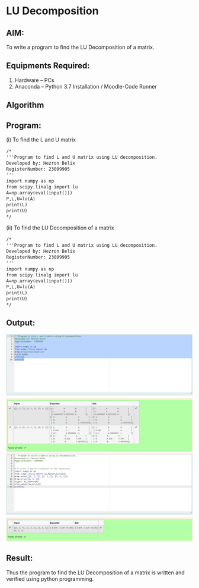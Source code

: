 # LU Decomposition 

## AIM:
To write a program to find the LU Decomposition of a matrix.

## Equipments Required:
1. Hardware – PCs
2. Anaconda – Python 3.7 Installation / Moodle-Code Runner

## Algorithm


## Program:
(i) To find the L and U matrix
```
/*
'''Program to find L and U matrix using LU decomposition.
Developed by: Hezron Belix
RegisterNumber: 23009905
'''
import numpy as np
from scipy.linalg import lu
A=np.array(eval(input()))
P,L,U=lu(A)
print(L)
print(U)
*/
```
(ii) To find the LU Decomposition of a matrix
```
/*
'''Program to find L and U matrix using LU decomposition.
Developed by: Hezron Belix
RegisterNumber: 23009905
'''
import numpy as np
from scipy.linalg import lu
A=np.array(eval(input()))
P,L,U=lu(A)
print(L)
print(U) 
*/
```

## Output:
![output](/output.png)
![output](/outputs.png)

## Result:
Thus the program to find the LU Decomposition of a matrix is written and verified using python programming.

